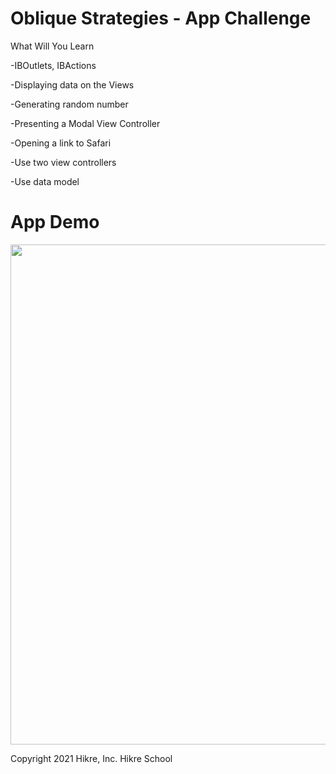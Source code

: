 # Oblique Strategies - App Challenge


What Will You Learn

-IBOutlets, IBActions

-Displaying data on the Views

-Generating random number

-Presenting a Modal View Controller

-Opening a link to Safari

-Use two view controllers 

-Use data model



# App Demo
 
 <img src="/obs-recording-2.0.gif" width="585" height="800"/>


Copyright 2021 Hikre, Inc. Hikre School

